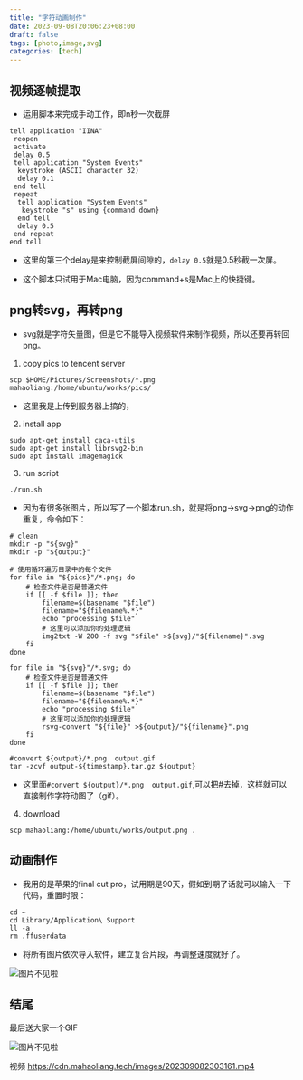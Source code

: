 ```yaml
---
title: "字符动画制作"
date: 2023-09-08T20:06:23+08:00
draft: false
tags: [photo,image,svg]
categories: [tech]
---
```

## 视频逐帧提取

- 运用脚本来完成手动工作，即n秒一次截屏

```
tell application "IINA"
 reopen
 activate
 delay 0.5
 tell application "System Events"
  keystroke (ASCII character 32)
  delay 0.1
 end tell
 repeat
  tell application "System Events"
   keystroke "s" using {command down}
  end tell
  delay 0.5
 end repeat
end tell
```

- 这里的第三个delay是来控制截屏间隙的，```delay 0.5```就是0.5秒截一次屏。

- 这个脚本只试用于Mac电脑，因为command+s是Mac上的快捷键。

## png转svg，再转png

- svg就是字符矢量图，但是它不能导入视频软件来制作视频，所以还要再转回png。

1. copy pics to tencent server

```
scp $HOME/Pictures/Screenshots/*.png mahaoliang:/home/ubuntu/works/pics/
```

- 这里我是上传到服务器上搞的，

2. install app

```
sudo apt-get install caca-utils
sudo apt-get install librsvg2-bin
sudo apt install imagemagick
```

3. run script

```
./run.sh
```

- 因为有很多张图片，所以写了一个脚本run.sh，就是将png->svg->png的动作重复，命令如下：

```
# clean
mkdir -p "${svg}"
mkdir -p "${output}"

# 使用循环遍历目录中的每个文件
for file in "${pics}"/*.png; do
    # 检查文件是否是普通文件
    if [[ -f $file ]]; then
        filename=$(basename "$file")
        filename="${filename%.*}"
        echo "processing $file"
        # 这里可以添加你的处理逻辑
        img2txt -W 200 -f svg "$file" >${svg}/"${filename}".svg
    fi
done

for file in "${svg}"/*.svg; do
    # 检查文件是否是普通文件
    if [[ -f $file ]]; then
        filename=$(basename "$file")
        filename="${filename%.*}"
        echo "processing $file"
        # 这里可以添加你的处理逻辑
        rsvg-convert "${file}" >${output}/"${filename}".png
    fi
done

#convert ${output}/*.png  output.gif
tar -zcvf output-${timestamp}.tar.gz ${output}
```

- 这里面```#convert ${output}/*.png  output.gif```,可以把#去掉，这样就可以直接制作字符动图了（gif）。

4. download

```
scp mahaoliang:/home/ubuntu/works/output.png .
```

## 动画制作

- 我用的是苹果的final cut pro，试用期是90天，假如到期了话就可以输入一下代码，重置时限：

```
cd ~
cd Library/Application\ Support   
ll -a
rm .ffuserdata
```

- 将所有图片依次导入软件，建立复合片段，再调整速度就好了。

![图片不见啦](https://cdn.mahaoliang.tech/images/202309082216720.png)

## 结尾

最后送大家一个GIF

![图片不见啦](https://cdn.mahaoliang.tech/images/202309082257419.gif)

视频 <https://cdn.mahaoliang.tech/images/202309082303161.mp4>
